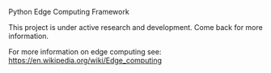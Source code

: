 Python Edge Computing Framework

This project is under active research and development. Come back for more information.

For more information on edge computing see: https://en.wikipedia.org/wiki/Edge_computing
